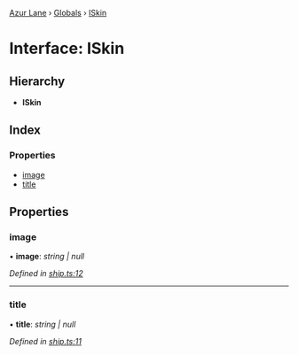[Azur Lane](../README.md) › [Globals](../globals.md) › [ISkin](iskin.md)

# Interface: ISkin

## Hierarchy

* **ISkin**

## Index

### Properties

* [image](iskin.md#image)
* [title](iskin.md#title)

## Properties

###  image

• **image**: *string | null*

*Defined in [ship.ts:12](https://github.com/KurozeroPB/AzurLane/blob/af03464/lib/ship.ts#L12)*

___

###  title

• **title**: *string | null*

*Defined in [ship.ts:11](https://github.com/KurozeroPB/AzurLane/blob/af03464/lib/ship.ts#L11)*
